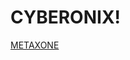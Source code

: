 # CYBERONIX!
[METAXONE](https://user-images.githubusercontent.com/122822828/215269034-a9779e25-6f8c-4b7c-80e2-a6e225762221.png)
